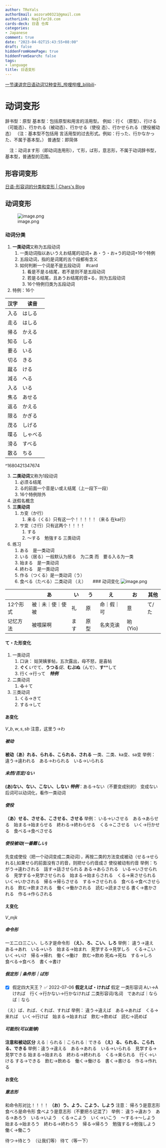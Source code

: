 ```yaml
---
author: TRoYals
authorEmail: aozora00321@gmail.com
authorLink: Naglfar28.com
cards-deck: 日语 仓库
categories:
- Japanese
comment: true
date: "2023-04-02T15:43:55+08:00"
draft: false
hiddenFromHomePage: true
hiddenFromSearch: false
tags:
- language
title: 日语变形
---
```


[一节课讲完日语动词12种变形_哔哩哔哩_bilibili](https://www.bilibili.com/video/BV1Np411f79T?spm_id_from=333.337.search-card.all.click&vd_source=338635871bb18ae304690456cef4e012)-

# 动词变形

辞书型：原型
基本型：包括原型和用言的活用型。
例如：行く（原型）、行ける（可能态）、行かれる（被动态）、行かせる（使役 态）、行かせられる（使役被动态）
（注：基本型不包括用
言活用型的过去形式。例如：行った、行かなかった、不属于基本型。）
普通型：即简体

　注：动词ます形（即动词连用形），て形，ば形，意志形，不属于动词辞书型，基本型，普通型的范围。

## 形容词变形

[日语-形容词的分类和变形 \| Chars's Blog](https://chars.tech/blog/japanese-adjective/)

## 动词变形

<figure>
<img src="http://oss.naglfar28.com/naglfar28/202304042234523.png"
alt="image.png" />
<figcaption aria-hidden="true">image.png</figcaption>
</figure>

### 动词分类

1.  **一类动词**又称为五段动词
    1.  一类动词指以あいうえお结尾的动词+ あ・う・お+う的动词+16个特例
    2.  五段动词，指的是词尾的五个段都有含义
    3.  如何判断一个词是不是五段动词　
        \#card
        1.  看是不是る结尾，若不是则不是五段动词
        2.  若是る结尾，且あうお结尾的音+る，则为五段动词
        3.  16个特例归类为五段动词
2.  特例：16个　　　

| 汉字 | 读音     |
|------|----------|
| 入る | はしる   |
| 走る | はしる   |
| 帰る | かえる   |
| 知る | しる     |
| 要る | いる     |
| 切る | きる     |
| 蹴る | ける     |
| 減る | へる     |
| 入る | いる     |
| 焦る | あせる   |
| 返る | かえる   |
| 限る | かぎる   |
| 茂る | しげる   |
| 喋る | しゃべる |
| 滑る | すべる   |
| 散る | ちる     |

\^1680421347674

3.  **二类动词**又称为1段动词
    1.  必须る结尾
    2.  る的前面一个音是い或え结尾（上一段下一段）
    3.  16个特例除外
4.  送假名概念
5.  **三类动词**
    1.  カ变（か行）
        1.  来る（くる）只有这一个！！！！！（来る 在ka行）
    2.  サ变（さ行）只有这两个！！！！
        1.  する
        2.  〜する　勉強する 三类动词
6.  练习
    1.  ある　是一类动词
    2.  いる（居る）一般默认为居る　为二类 而　要る入る为一类
    3.  始まる　是一类动词
    4.  終わる　是一类动词
    5.  作る（つくる）是一类动词（う）
    6.  食べる（たべる）二类动词 （え）
        　
        \### 动词变化
        ![image.png](http://oss.naglfar28.com/naglfar28/202304042234000.png)

|          | あ               | い   | う   | え         | お      | 其他  |
|----------|------------------|------|------|------------|---------|-------|
| 12个形式 | 被｜未｜使｜使被 | 礼   | 原   | 命｜假｜可 | 意      | て/た |
| 记忆方法 | 被喂屎啊         | ます | 原型 | 名夹克诶   | 哟(Yio) |       |

#### て・た形变化

1.  一类动词
    1.  口诀： 姑哭姨爹帖，五次露出，母不怒，是喜帖
    2.  **ぐく***い*でて、**うつる***促*、**むぶぬ**（んで）、**す**\*\*して
    3.  行く→行って　***特例***
2.  二类动词
    1.  ~~る~~＋て
3.  三类动词
    1.  くる→きて
    2.  する→して

#### あ变化

$V\_{b,w,s,sb}$
注意，这里う→わ　

##### 被动

**被动（あ）れる、られる、こられる、される**
一类、二类、ka变、sa变
举例： 違う→違われる　ある→わられる　いる→いられる　

##### 未然/否定/ない

**(あ)ない、ない、こない、しない** ***特例***：ある→ない（不要变成别的）
变成ない后词可以动词化，看作一类动词

##### 使役

**（あ）せる、させる、こさせる、させる**
举例： いる→いさせる　ある→あらせる　始まる→始まらせる　終わる→終わらせる　くる→こさせる　いく→行かせる　食べる→食べさせる

##### 使役被动(一番難しい)

先变成使役（把一个动词变成二类动词），再按二类的方法变成被动（せる→せられる),如果せら的前面没有さ的音，则把せら约音成さ
使役被动有约音
举例：ちがう→違わされる　話す→話させられる ある→あらされる　いる→いさせられる　見学する→見学させられる　始まる→始まらされる　くる→来させられる　いく→いかされる　帰る→帰らさせる　する→させられる　食べる→食べさせられる　飲む→飲まされる　働く→働かされる　読む→読まさせる
書く→書かされる　作る→作らされる

#### え变化

$V\_{mjk}$

##### 命令形

一エ二ロ三こい、しろ才是命令形
**（え）、ろ、こい、しろ**
举例： 違う→違え　ある→あれ　いる→いろ　始まる→始まれ　見学する→見学しろ　くる→こい　いく→いけ　帰る→帰れ　働く→働け　飲む→飲め
死ぬ→死ね　する→しろ　食べる→食べろ　書く→書け

##### 假定形｜条件形｜ば形

- ☒ 假定四大天王？ ✅ 2022-07-06
  **假定えば・ければ**
  假定
  一类形容词 Aい→Aければ　行く→行かない→行かなければ
  二类形容词/名词　であれば｜ならば｜なら

（え）ば、れば、くれば、すれば
举例： 違う→違えば　ある→あれば　くる→来れば　いく→行けば　始まる→始まれば　飲む→飲めば　読む→読めば

##### 可能形(可以能够)

**注意和被动区分**
える｜られる｜こられる｜できる
**（え）る、られる、こられる、できる**
举例：違う→違える　ある→あれる　いる→いられる　見学する→見学できる
始まる→始まれる　終わる→終われる　くる→来られる　行く→いける
する→できる　飲む→飲める　働く→働ける　書く→書ける　作る→作れる

#### お变化

##### 意志形

和命令形对比！！！！
**（お）う、よう、こよう、しよう**
注意： 帰ろう是意志形 食べろ是命令形 食べよう是意志形（不要把ろ记混了）
举例： 違う→違おう　ある→あろう　いる→いよう　くる→こよう　いく→いこう　〜する→〜しよう　始まる→始まろう　終わる→終わろう　帰る→帰ろう　勉強する→勉強しよう　働く→働こう

待つ→待とう　（让我们等） 待て（等一下）

